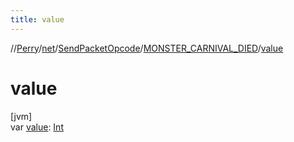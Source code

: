 ```yaml
---
title: value
---
```

//[Perry](../../../../index.html)/[net](../../index.html)/[SendPacketOpcode](../index.html)/[MONSTER_CARNIVAL_DIED](index.html)/[value](value.html)



# value



[jvm]\
var [value](value.html): [Int](https://kotlinlang.org/api/latest/jvm/stdlib/kotlin/-int/index.html)




